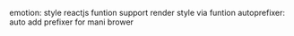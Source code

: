 emotion: style reactjs funtion support render style via funtion 
autoprefixer: auto add prefixer for mani brower
